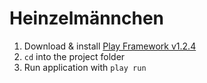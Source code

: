 Heinzelmännchen
===============

1. Download & install [Play Framework v1.2.4](http://download.playframework.org/releases/play-1.2.4.zip)
2. `cd` into the project folder
3. Run application with `play run`